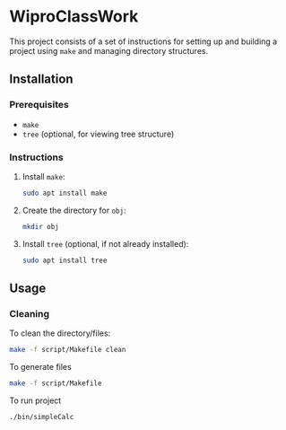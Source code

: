 # WiproClassWork

This project consists of a set of instructions for setting up and building a project using `make` and managing directory structures.

## Installation

### Prerequisites
- `make`
- `tree` (optional, for viewing tree structure)

### Instructions
1. Install `make`:
    ```bash
    sudo apt install make
    ```

2. Create the directory for `obj`:
    ```bash
    mkdir obj
    ```

3. Install `tree` (optional, if not already installed):
    ```bash
    sudo apt install tree
    ```

## Usage

### Cleaning
To clean the directory/files:
```bash
make -f script/Makefile clean
```

To generate files
```bash
make -f script/Makefile
```

To run project
```bash
./bin/simpleCalc
```
